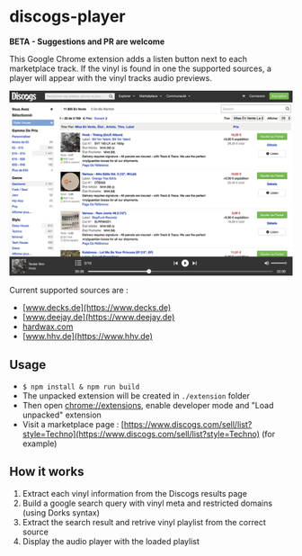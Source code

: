 # discogs-player

**BETA - Suggestions and PR are welcome**

This Google Chrome extension adds a listen button next to each marketplace track. If the vinyl is found in one the supported sources, a player will appear with the vinyl tracks audio previews.

![](screenshot.jpg?raw=true)

Current supported sources are :
- [www.decks.de](https://www.decks.de)
- [www.deejay.de](https://www.deejay.de)
- [hardwax.com](https://hardwax.com)
- [www.hhv.de](https://www.hhv.de)

## Usage
- `$ npm install & npm run build`
- The unpacked extension will be created in `./extension` folder
- Then open [chrome://extensions](chrome://extensions), enable developer mode and "Load unpacked" extension
- Visit a marketplace page : [https://www.discogs.com/sell/list?style=Techno](https://www.discogs.com/sell/list?style=Techno) (for example)

## How it works
1. Extract each vinyl information from the Discogs results page
2. Build a google search query with vinyl meta and restricted domains (using Dorks syntax)
3. Extract the search result and retrive vinyl playlist from the correct source
4. Display the audio player with the loaded playlist
